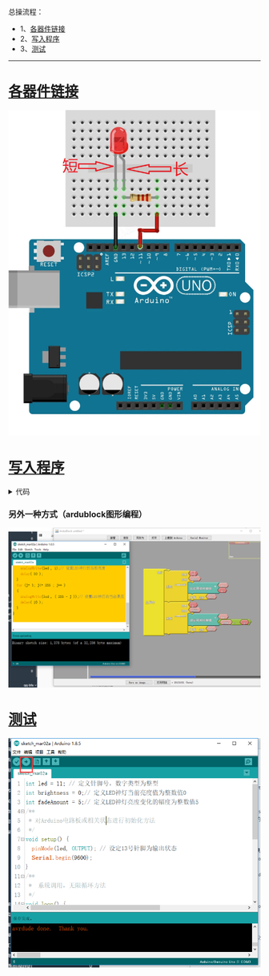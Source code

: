 总操流程：
- 1、[各器件链接](#arduino-01)
- 2、[写入程序](#arduino-02)
- 3、[测试](#arduino-03)

----------
# <a name="arduino-01" href="#" >各器件链接</a>

![](image/7-1.png)

# <a name="arduino-02" href="#" >写入程序</a>

<details>
<summary>代码</summary>

```c
int led = 11;// 定义针脚号，数字类型为整型
void setup()
{
  pinMode(led, OUTPUT);// 设定11号针脚为输出状态
}
void loop()
{
  for (int i= 1; i<= 255; i++ )
  {
    analogWrite(led , i);// 设置LED神灯的当前亮度
    delay( 10 );
  }
  for (int j= 1; j<= 255 ; j++ )
  {
    analogWrite(led , ( 255 - j ));// 设置LED神灯的当前亮度
    delay( 10 );
  }
}
```

</details>

### 另外一种方式（ardublock图形编程）
![](image/7-2.png)
# <a name="arduino-03" href="#" >测试</a>
![](image/7-3.png)